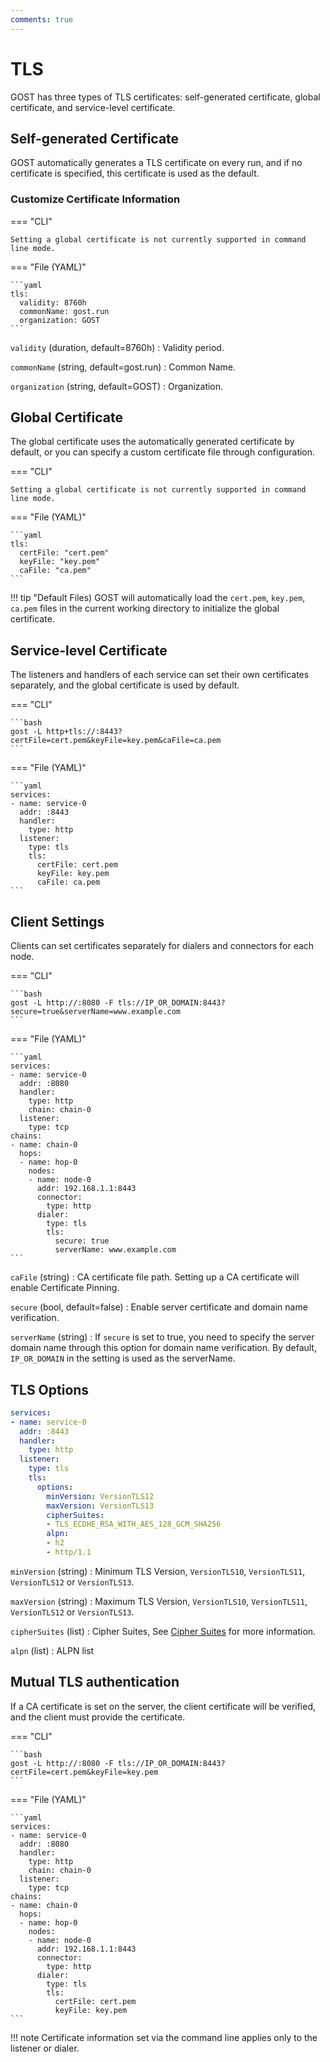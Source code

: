```yaml
---
comments: true
---
```


# TLS

GOST has three types of TLS certificates: self-generated certificate, global certificate, and service-level certificate.

## Self-generated Certificate

GOST automatically generates a TLS certificate on every run, and if no certificate is specified, this certificate is used as the default.

### Customize Certificate Information

=== "CLI"

	Setting a global certificate is not currently supported in command line mode.

=== "File (YAML)"

    ```yaml
    tls:
      validity: 8760h
      commonName: gost.run
      organization: GOST
    ```

`validity` (duration, default=8760h)
:    Validity period.

`commonName` (string, default=gost.run)
:    Common Name.

`organization` (string, default=GOST)
:    Organization.

## Global Certificate

The global certificate uses the automatically generated certificate by default, or you can specify a custom certificate file through configuration.

=== "CLI"

	Setting a global certificate is not currently supported in command line mode.

=== "File (YAML)"

    ```yaml
	tls:
	  certFile: "cert.pem"
	  keyFile: "key.pem"
	  caFile: "ca.pem"
	```

!!! tip "Default Files)
	GOST will automatically load the `cert.pem`, `key.pem`, `ca.pem` files in the current working directory to initialize the global certificate.

## Service-level Certificate

The listeners and handlers of each service can set their own certificates separately, and the global certificate is used by default.

=== "CLI"

    ```bash
	gost -L http+tls://:8443?certFile=cert.pem&keyFile=key.pem&caFile=ca.pem
	```

=== "File (YAML)"

    ```yaml
	services:
    - name: service-0
      addr: :8443
      handler:
        type: http
      listener:
        type: tls
        tls:
          certFile: cert.pem
          keyFile: key.pem
          caFile: ca.pem
	```

## Client Settings

Clients can set certificates separately for dialers and connectors for each node.

=== "CLI"

	```bash
	gost -L http://:8080 -F tls://IP_OR_DOMAIN:8443?secure=true&serverName=www.example.com
	```
	
=== "File (YAML)"

	```yaml
	services:
	- name: service-0
	  addr: :8080
	  handler:
		type: http
		chain: chain-0
	  listener:
		type: tcp
	chains:
	- name: chain-0
	  hops:
	  - name: hop-0
		nodes:
		- name: node-0
		  addr: 192.168.1.1:8443
		  connector:
			type: http
		  dialer:
			type: tls
			tls:
			  secure: true
			  serverName: www.example.com
	```

`caFile` (string)
:    CA certificate file path. Setting up a CA certificate will enable Certificate Pinning.

`secure` (bool, default=false)
:    Enable server certificate and domain name verification.

`serverName` (string)
:    If `secure` is set to true, you need to specify the server domain name through this option for domain name verification. By default, `IP_OR_DOMAIN` in the setting is used as the serverName.

## TLS Options

```yaml
services:
- name: service-0
  addr: :8443
  handler:
    type: http
  listener:
    type: tls
    tls:
      options:
        minVersion: VersionTLS12
        maxVersion: VersionTLS13
        cipherSuites:
        - TLS_ECDHE_RSA_WITH_AES_128_GCM_SHA256
		alpn:
		- h2
		- http/1.1
```

`minVersion` (string)
:    Minimum TLS Version, `VersionTLS10`, `VersionTLS11`, `VersionTLS12` or `VersionTLS13`.

`maxVersion` (string)
:    Maximum TLS Version, `VersionTLS10`, `VersionTLS11`, `VersionTLS12` or `VersionTLS13`.

`cipherSuites` (list)
:    Cipher Suites, See [Cipher Suites](https://pkg.go.dev/crypto/tls#pkg-constants) for more information.

`alpn` (list)
: ALPN list

## Mutual TLS authentication

If a CA certificate is set on the server, the client certificate will be verified, and the client must provide the certificate.

=== "CLI"

	```bash
	gost -L http://:8080 -F tls://IP_OR_DOMAIN:8443?certFile=cert.pem&keyFile=key.pem
	```
	
=== "File (YAML)"

	```yaml
	services:
	- name: service-0
	  addr: :8080
	  handler:
		type: http
		chain: chain-0
	  listener:
		type: tcp
	chains:
	- name: chain-0
	  hops:
	  - name: hop-0
		nodes:
		- name: node-0
		  addr: 192.168.1.1:8443
		  connector:
			type: http
		  dialer:
			type: tls
			tls:
			  certFile: cert.pem
			  keyFile: key.pem
	```

!!! note 
    Certificate information set via the command line applies only to the listener or dialer.